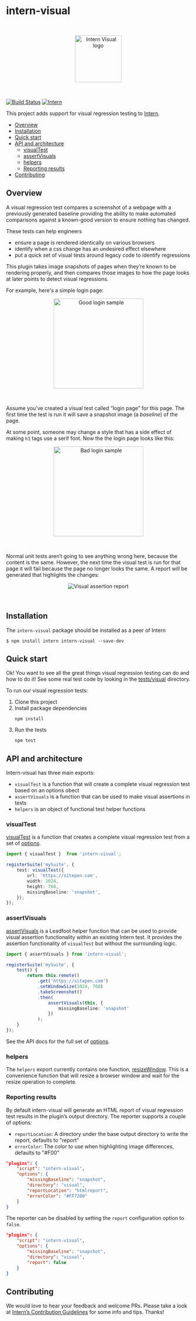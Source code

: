 # intern-visual

<!-- prettier-ignore-start -->
<!-- start-github-only -->
<br><p align="center"><img src="https://cdn.rawgit.com/theintern/intern-visual/master/docs/logo.svg" alt="Intern Visual logo" height="128"></p><br>
<!-- end-github-only -->

<!-- start-github-only -->

[![Build Status](https://travis-ci.org/theintern/intern-visual.svg?branch=master)](https://travis-ci.org/theintern/intern-visual)<!-- end-github-only -->
[![Intern](http://theintern.github.io/images/intern-v4.svg)](https://github.com/theintern/intern/)
<!-- prettier-ignore-end -->

This project adds support for visual regression testing to
[Intern](https://theintern.io).

<!-- vim-markdown-toc GFM -->

* [Overview](#overview)
* [Installation](#installation)
* [Quick start](#quick-start)
* [API and architecture](#api-and-architecture)
	* [visualTest](#visualtest)
	* [assertVisuals](#assertvisuals)
	* [helpers](#helpers)
	* [Reporting results](#reporting-results)
* [Contributing](#contributing)

<!-- vim-markdown-toc -->

## Overview

A visual regression test compares a screenshot of a webpage with a previously
generated baseline providing the ability to make automated comparisons against a
known-good version to ensure nothing has changed.

These tests can help engineers

*   ensure a page is rendered identically on various browsers
*   identify when a css change has an undesired effect elsewhere
*   put a quick set of visual tests around legacy code to identify regressions

This plugin takes image snapshots of pages when they’re known to be rendering
properly, and then compares those images to how the page looks at later points
to detect visual regressions.

For example, here's a simple login page:

<p align="center"><img src="https://cdn.rawgit.com/theintern/intern-visual/master/docs/good.png" alt="Good login sample" width="245"></p><br>

Assume you’ve created a visual test called “login page” for this page. The first
time the test is run it will save a snapshot image (a _baseline_) of the page.

At some point, someone may change a style that has a side effect of making `h1`
tags use a serif font. Now the the login page looks like this:

<p align="center"><img src="https://cdn.rawgit.com/theintern/intern-visual/master/docs/bad.png" alt="Bad login sample" width="245"></p><br>

Normal unit tests aren‘t going to see anything wrong here, because the content
is the same. However, the next time the visual test is run for that page it will
fail because the page no longer looks the same. A report will be generated that
highlights the changes:

<p align="center"><img src="https://cdn.rawgit.com/theintern/intern-visual/master/docs/report.png" alt="Visual assertion report"></p><br>

## Installation

The `intern-visual` package should be installed as a peer of Intern

```
$ npm install intern intern-visual --save-dev
```

## Quick start

Ok! You want to see all the great things visual regression testing can do and
how to do it! See some real test code by looking in the
[tests/visual](./tests/visual) directory.

To run our visual regression tests:

1.  Clone this project
1.  Install package dependencies
    ```
    npm install
    ```
1.  Run the tests
    ```
    npm test
    ```

## API and architecture

Intern-visual has three main exports:

*   `visualTest` is a function that will create a complete visual regression
    test based on an options obect
*   `assertVisuals` is a function that can be used to make visual assertions in
    tests
*   `helpers` is an object of functional test helper functions

### visualTest

[visualTest](https://theintern.io/docs.html#intern-visual/1/api/test/visualtest)
is a function that creates a complete visual regression test from a set of
[options](https://theintern.io/docs.html#intern-visual/1/api/test/options).

```ts
import { visualTest }  from 'intern-visual';

registerSuite('mySuite', {
    test: visualTest({
        url: 'https://sitepen.com',
        width: 1024,
        height: 768,
        missingBaseline: 'snapshot',
    });
});
```

### assertVisuals

[assertVisuals](https://theintern.io/docs.html#intern-visual/1/api/assert/assertvisuals)
is a Leadfoot helper function that can be used to provide visual assertion
functionality within an existing Intern test. It provides the assertion
functionality of `visualTest` but without the surrounding logic.

```ts
import { assertVisuals } from 'intern-visual';

registerSuite('mySuite', {
    test() {
        return this.remote()
            .get('https://sitepen.com')
            .setWindowSize(1024, 768)
            .takeScreenshot()
            .then(
                assertVisuals(this, {
                    missingBaseline: 'snapshot'
                })
            );
    }
});
```

See the API docs for the full set of
[options](https://theintern.io/docs.html#intern-visual/1/api/assert/options-1).

### helpers

The `helpers` export currently contains one function,
[resizeWindow](https://theintern.io/docs.html#intern-visual/1/api/helpers%2FresizeWindow/resizeWindow).
This is a convenience function that will resize a browser window and wait for
the resize operation to complete.

### Reporting results

By default intern-visual will generate an HTML report of visual regression test
results in the plugin’s output directory. The reporter supports a couple of
options:

*   `reportLocation`: A directory under the base output directory to write the
    report, defaults to "report"
*   `errorColor`: The color to use when highlighting image differences, defaults
    to "#F00"

```json
"plugins": {
    "script": "intern-visual",
    "options": {
        "missingBaseline": "snapshot",
        "directory": "visual",
        "reportLocation": "htmlreport",
        "errorColor": "#FF7200"
    }
}
```

The reporter can be disabled by setting the `report` configuration option to
`false`.

```json
"plugins": {
    "script": "intern-visual",
    "options": {
        "missingBaseline": "snapshot",
        "directory": "visual",
        "report": false
    }
}
```

## Contributing

We would love to hear your feedback and welcome PRs. Please take a look at
[Intern’s Contribution Guidelines](https://github.com/theintern/intern/blob/master/CONTRIBUTING.md)
for some info and tips. Thanks!

<!-- doc-viewer-config
{
    "api": "docs/api.json"
}
-->
